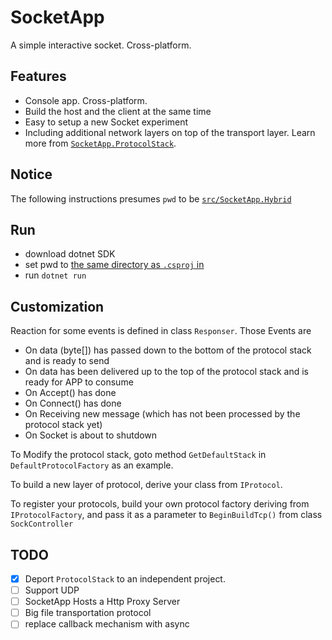 # SocketApp

A simple interactive socket. Cross-platform.

## Features

- Console app. Cross-platform.
- Build the host and the client at the same time
- Easy to setup a new Socket experiment
- Including additional network layers on top of the transport layer. Learn more from [`SocketApp.ProtocolStack`](src/SocketApp.ProtocolStack).

## Notice

The following instructions presumes `pwd` to be [`src/SocketApp.Hybrid`](src/SocketApp.Hybrid)

## Run

- download dotnet SDK
- set pwd to [the same directory as `.csproj` in](src/SocketApp.Hybrid)
- run `dotnet run`

## Customization

Reaction for some events is defined in class `Responser`. Those Events are

- On data (byte[]) has passed down to the bottom of the protocol stack and is ready to send
- On data has been delivered up to the top of the protocol stack and is ready for APP to consume
- On Accept() has done
- On Connect() has done
- On Receiving new message (which has not been processed by the protocol stack yet)
- On Socket is about to shutdown

To Modify the protocol stack, goto method `GetDefaultStack` in `DefaultProtocolFactory` as an example.

To build a new layer of protocol, derive your class from `IProtocol`.

To register your protocols, build your own protocol factory deriving from `IProtocolFactory`, and pass it as a parameter to `BeginBuildTcp()` from class `SockController`

## TODO

- [x] Deport `ProtocolStack` to an independent project.
- [ ] Support UDP
- [ ] SocketApp Hosts a Http Proxy Server
- [ ] Big file transportation protocol
- [ ] replace callback mechanism with async

